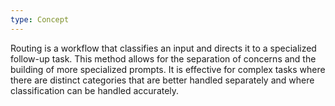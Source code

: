 ```yaml
---
type: Concept
---
```


Routing is a workflow that classifies an input and directs it to a specialized follow-up task. This method allows for the separation of concerns and the building of more specialized prompts. It is effective for complex tasks where there are distinct categories that are better handled separately and where classification can be handled accurately.